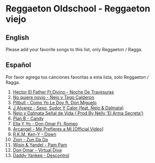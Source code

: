 ﻿# Reggaeton Oldschool - Reggaeton viejo

## English
Please add your favorite songs to this list, only Reggaeton / Ragga. 

## Español
Por favor agrega tus canciones favoritas a esta lista, solo Reggaeton / Ragga.

1. [Hector El Father Ft Divino - Noche De Travesuras](https://www.youtube.com/watch?v=NJDTAGgPRRQ)
2. [No quiere novio - Ñejo y Tego Calderon](https://www.youtube.com/watch?v=4hOEpGDmYNg)
3. [Pitbull - Como Yo Le Doy ft. Don Miguelo](https://www.youtube.com/watch?v=zCB8Z_fO2Yo)
4. [J Alvarez - Sexo, Sudor Y Calor (feat. Ñejo & Dalmata)](https://www.youtube.com/watch?v=ro9_laKaPpE)
5. [Ñejo y Dalmata Señal de Vida (`Prod By Nelly 'El Arma Secreta')](https://www.youtube.com/watch?v=jR_ocavsVQo)
6. [Plan B - Candy](https://www.youtube.com/watch?v=9FWgcBfs5A0)
7. [Ella Y Yo - Don Omar Ft. Romeo](https://www.youtube.com/watch?v=l4e0hJGOIY8)
8. [Arcangel - Me Prefieres a Mi [Official Video]](https://www.youtube.com/watch?v=B9Yc7BMQPH0)
9. [R.K.M, Ken-Y - Down](https://www.youtube.com/watch?v=iFnwmTeSlAQ)
10. [Zion - Zun Da Da](https://www.youtube.com/watch?v=6xlsR1c8yh4)
11. [Wisin & Yandel - Pam Pam](https://www.youtube.com/watch?v=ZoVCM5iUaL0)
11. [Don Omar - Virtual Diva](https://www.youtube.com/watch?v=vRBgZ4aMPio)
11. [Daddy Yankee - Descontrol](https://www.youtube.com/watch?v=LpoFBlH4wMI)